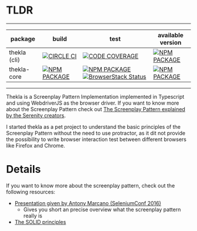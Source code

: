 # TLDR

***

| package      	| build                                                                                                                                            	| test                                                                                                                                                                                                                                                                                                                                                                                                                                                                                                                                                               	| available version                                                                                	|
|--------------	|--------------------------------------------------------------------------------------------------------------------------------------------------	|--------------------------------------------------------------------------------------------------------------------------------------------------------------------------------------------------------------------------------------------------------------------------------------------------------------------------------------------------------------------------------------------------------------------------------------------------------------------------------------------------------------------------------------------------------------------	|--------------------------------------------------------------------------------------------------	|
| thekla (cli) 	|  [![CIRCLE CI](https://circleci.com/gh/andy-schulz/thekla/tree/master.svg?style=shield)](https://circleci.com/gh/andy-schulz/thekla/tree/master) 	|                                                                                                                                                                                                                [![CODE COVERAGE](https://codecov.io/gh/andy-schulz/thekla/branch/master/graph/badge.svg)](https://codecov.io/gh/andy-schulz/thekla)                                                                                                                                                                                                                	|      [![NPM PACKAGE](https://badge.fury.io/js/thekla.svg)](https://badge.fury.io/js/thekla)      	|
|  thekla-core 	| [![NPM PACKAGE](https://circleci.com/gh/andy-schulz/thekla-core.svg?style=shield)](https://circleci.com/gh/andy-schulz/thekla-core/tree/master)  	| [![NPM PACKAGE](https://codecov.io/gh/andy-schulz/thekla-core/branch/master/graph/badge.svg)](https://codecov.io/gh/andy-schulz/thekla-core) [![BrowserStack Status](https://automate.browserstack.com/badge.svg?badge_key=ZDFNNWVVNktNcnBHRkkra3VBV09zYkUvRkdPYXluSzB4Y2plbWcvdDRyST0tLXhBOUhSUlI5YWl2ZXdaRW1aRm5tckE9PQ==--5eb6391d56c4620901e99ccc6bc6bf9ad85334b9)](https://automate.browserstack.com/public-build/ZDFNNWVVNktNcnBHRkkra3VBV09zYkUvRkdPYXluSzB4Y2plbWcvdDRyST0tLXhBOUhSUlI5YWl2ZXdaRW1aRm5tckE9PQ==--5eb6391d56c4620901e99ccc6bc6bf9ad85334b9) 	| [![NPM PACKAGE](https://badge.fury.io/js/thekla-core.svg)](https://badge.fury.io/js/thekla-core) 	|

***

Thekla is a Screenplay Pattern Implementation implemented in Typescript and using WebdriverJS as the browser driver.
If you want to know more about the Screenplay Pattern check out
[The Screenplay Pattern explained by the Serenity creators](https://serenity-js.org/design/screenplay-pattern.html).

I started thekla as a pet project to understand the basic principles of the Screenplay Pattern without the need to use
protractor, as it dit not provide the possibility to write browser interaction test between different browsers like
Firefox and Chrome.

# Details
If you want to know more about the screenplay pattern, check out the following resources:
* [Presentation given by Antony Marcano (SeleniumConf 2016)](https://www.youtube.com/watch?v=8f8tdZBvAbI)
  * Gives you short an precise overview what the screenplay pattern really is
* [The SOLID principles](https://en.wikipedia.org/wiki/SOLID)
